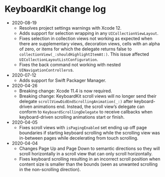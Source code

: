 # KeyboardKit change log

- 2020-08-19
    - Resolves project settings warnings with Xcode 12.
    - Adds support for selection wrapping in any `UICollectionViewLayout`. 
    - Fixes selection in collection views not working as expected when there are supplementary views, decoration views, cells with an alpha of zero, or items for which the delegate returns false to `collectionView(_:shouldHighlightItemAt:)`. This issue affected  `UICollectionLayoutListConfiguration`.
    - Fixes the back command not working with nested `UINavigationControllers`s.
- 2020-07-12
    - Adds support for Swift Packager Manager. 
- 2020-04-26
    - Breaking change: Xcode 11.4 is now required.
    - Breaking change: KeyboardKit scroll views will no longer send their delegate `scrollViewDidEndScrollingAnimation(_:)` after keyboard-driven animations end. Instead, the scroll view’s delegate can conform to `KeyboardScrollingDelegate` to receive callbacks when keyboard-driven scrolling animations start or finish.
- 2020-04-05
    - Fixes scroll views with `isPagingEnabled` set ending up off page boundaries if starting keyboard scrolling while the scrolling view was in-between pages while decelerating from touch scrolling.
- 2020-04-04
    - Changes Page Up and Page Down to semantic directions so they will scroll horizontally in a scroll view that can only scroll horizontally.
    - Fixes keyboard scrolling resulting in an incorrect scroll position when content size is smaller than the bounds (seen as unwanted scrolling in the non-scrolling direction).
